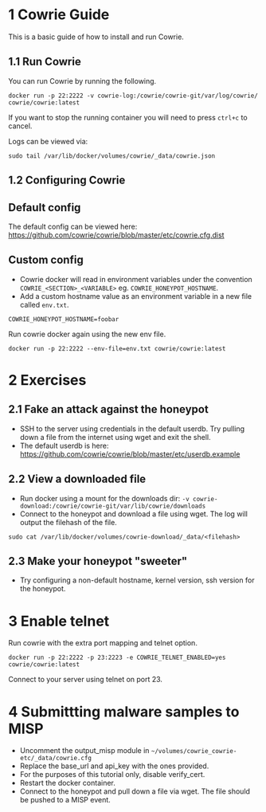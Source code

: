 # 1 Cowrie Guide
This is a basic guide of how to install and run Cowrie.

## 1.1 Run Cowrie
You can run Cowrie by running the following.
```
docker run -p 22:2222 -v cowrie-log:/cowrie/cowrie-git/var/log/cowrie/ cowrie/cowrie:latest
```

If you want to stop the running container you will need to press `ctrl+c` to cancel.

Logs can be viewed via:
```
sudo tail /var/lib/docker/volumes/cowrie/_data/cowrie.json
```

## 1.2 Configuring Cowrie
## Default config
The default config can be viewed here: https://github.com/cowrie/cowrie/blob/master/etc/cowrie.cfg.dist 

## Custom config
- Cowrie docker will read in environment variables under the convention `COWRIE_<SECTION>_<VARIABLE>` eg. `COWRIE_HONEYPOT_HOSTNAME`.
- Add a custom hostname value as an environment variable in a new file called `env.txt`.
```
COWRIE_HONEYPOT_HOSTNAME=foobar
```

Run cowrie docker again using the new env file.
```
docker run -p 22:2222 --env-file=env.txt cowrie/cowrie:latest
```

# 2 Exercises
## 2.1 Fake an attack against the honeypot
- SSH to the server using credentials in the default userdb. Try pulling down a file from the internet using wget and exit the shell.
- The default userdb is here: https://github.com/cowrie/cowrie/blob/master/etc/userdb.example

## 2.2 View a downloaded file
- Run docker using a mount for the downloads dir: `-v cowrie-download:/cowrie/cowrie-git/var/lib/cowrie/downloads`
- Connect to the honeypot and download a file using wget. The log will output the filehash of the file.

```
sudo cat /var/lib/docker/volumes/cowrie-download/_data/<filehash>
```

## 2.3 Make your honeypot "sweeter"
- Try configuring a non-default hostname, kernel version, ssh version for the honeypot.

# 3 Enable telnet
Run cowrie with the extra port mapping and telnet option.
```
docker run -p 22:2222 -p 23:2223 -e COWRIE_TELNET_ENABLED=yes cowrie/cowrie:latest
```
Connect to your server using telnet on port 23.

# 4 Submittting malware samples to MISP
- Uncomment the output_misp module in `~/volumes/cowrie_cowrie-etc/_data/cowrie.cfg`
- Replace the base_url and api_key with the ones provided.
- For the purposes of this tutorial only, disable verify_cert.
- Restart the docker container.
- Connect to the honeypot and pull down a file via wget. The file should be pushed to a MISP event.
